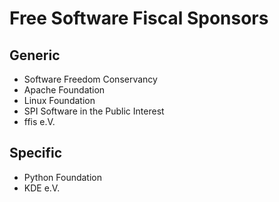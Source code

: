 # Free Software Fiscal Sponsors

## Generic

- Software Freedom Conservancy
- Apache Foundation
- Linux Foundation
- SPI Software in the Public Interest
- ffis e.V.

## Specific

- Python Foundation
- KDE e.V.
